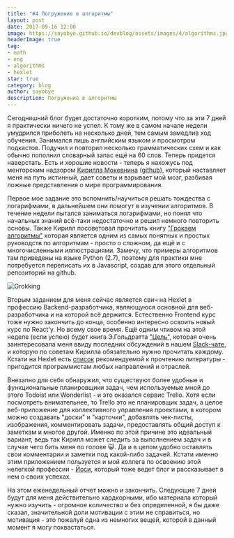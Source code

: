 ```yaml
---
title: "#4 Погружение в алгоритмы"
layout: post
date: 2017-09-16 12:00
image: https://sayobye.github.io/devblog/assets/images/4/algorithms.jpg
headerImage: true
tag:
- math
- eng
- algorithms
- hexlet
star: true
category: blog
author: sayobye
description: Погружение в алгоритмы
---
```


Сегодняшний блог будет достаточно коротким, потому что за эти 7 дней я практически ничего не успел. К тому же в самом начале недели умудрился приболеть на несколько дней, тем самым замедлив ход обучения. Занимался лишь английским языком и просмотром подкастов. Подучил и повторил несколько грамматических схем и как обычно пополнил словарный запас ещё на 60 слов. Теперь придется наверстать. Есть и хорошие новости - теперь я нахожусь под менторским надзором [Кирилла Мокевнина](https://moikrug.ru/mokevnin) ([github](https://github.com/mokevnin)), который наставляет меня на путь истинный, дает советы и взрывает мой мозг, разбивая ложные представления о мире программирования. 

Первое мое задание это вспомнить/научиться решать тождества с логарифмами, в дальнейшем они помогут в изучении алгоритмов. В течение недели пытался заниматься логарифмами, но понял что начальных знаний всё-таки недостаточно и решил немного повторить основы. Также Кирилл посоветовал прочитать книгу ["Грокаем алгоритмы"](https://www.amazon.com/Grokking-Algorithms-illustrated-programmers-curious/dp/1617292230/) которая является одним из самых понятных и простых руководств по алгоритмам - просто о сложном, да ещё и с многочисленными иллюстрациями. Замечу, что примеры алгоритмов там приведены на языке Python (2.7), поэтому для практики мне потребуется переписать их в Javascript, создав для этого отдельный репозиторий на github.  

![Grokking](https://sayobye.github.io/devblog/assets/images/4/grokking.jpg)

Вторым заданием для меня сейчас является свич на Hexlet в профессию Backend-разработчика, являющуюся основной для веб-разработчика и на которой всё держится. Естественно Frontend курс тоже нужно закончить до конца, особенно интересно освоить новый курс по React'y. Но всему свое время. Ещё одним чтивом на этой неделе (если успею) будет книга Э.Гольдратта ["Цель"](https://www.amazon.com/Goal-Process-Ongoing-Improvement/dp/0884271951/), которая очень заинтересовала меня ввиду последних обсуждений в нашем [Slack-чате](https://hexlet-ru.slack.com), и которую по советам Кирилла обязательно нужно прочитать каждому. Кстати на Hexlet есть [список](https://map.hexlet.io/pages/books) рекомендуемой к прочтению литературы - пригодится программистам любых направлений и отраслей. 

Внезапно для себя обнаружил, что существуют более удобные и функциональные планировщики задач, чем используемые мной до этого Todoist или Wonderlist - и это оказался сервис Trello. Хотя если посмотреть внимательнее, то Trello это не планировщик задач, а целое веб-приложение для коллективного управления проектами, в котором можно создавать "доски" и "карточки", добавлять чек-листы, изображения, комментировать задачи, предоставлять общий доступ к заметкам и многое другой. Именно по этой причине это идеальный вариант, ведь так Кирилл может следить за выполнением задач и в случае чего бить меня по голове :smiley_cat:. Да и в целом удобно оставлять свои комментарии и заметки под какой-либо задачей. Кстати именно этим приложением пользуется и мой коллега по освоению этой нелегкой профессии - [Йоси](https://joisadler.me/), который тоже ведет блог и рассказывает в нем о своих успехах. 

На этом еженедельный отчет можно и закончить. Следующие 7 дней будут для меня действительно хардкорными, ибо материала который нужно изучить - огромное количество и без определенной, я бы даже сказал, значительной доли мотивации с этим не справиться, но мотивация - это пожалуй одна из немногих вещей, которой в данный момент я могу похвастаться. 
